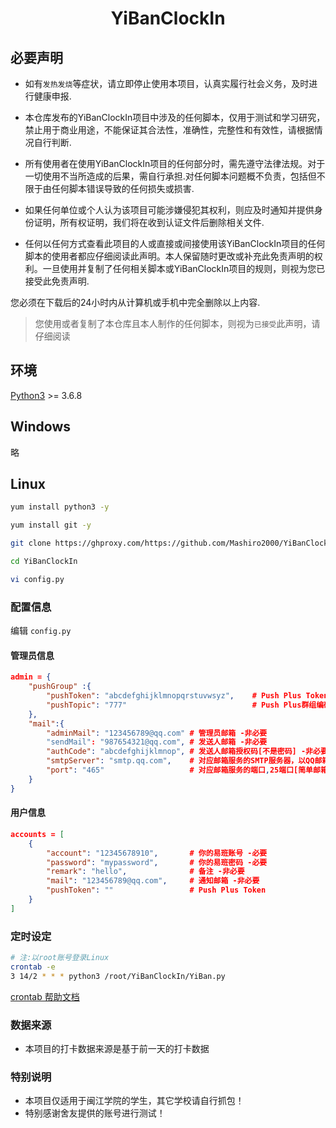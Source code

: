 # <p align="center">YiBanClockIn</p>

## 必要声明
- 如有`发热发烧`等症状，请立即停止使用本项目，认真实履行社会义务，及时进行健康申报.

- 本仓库发布的YiBanClockIn项目中涉及的任何脚本，仅用于测试和学习研究，禁止用于商业用途，不能保证其合法性，准确性，完整性和有效性，请根据情况自行判断.

- 所有使用者在使用YiBanClockIn项目的任何部分时，需先遵守法律法规。对于一切使用不当所造成的后果，需自行承担.对任何脚本问题概不负责，包括但不限于由任何脚本错误导致的任何损失或损害.

- 如果任何单位或个人认为该项目可能涉嫌侵犯其权利，则应及时通知并提供身份证明，所有权证明，我们将在收到认证文件后删除相关文件.

- 任何以任何方式查看此项目的人或直接或间接使用该YiBanClockIn项目的任何脚本的使用者都应仔细阅读此声明。本人保留随时更改或补充此免责声明的权利。一旦使用并复制了任何相关脚本或YiBanClockIn项目的规则，则视为您已接受此免责声明.

您必须在下载后的24小时内从计算机或手机中完全删除以上内容.

> 您使用或者复制了本仓库且本人制作的任何脚本，则视为`已接受`此声明，请仔细阅读



## 环境

[Python3](https://www.python.org/) >= 3.6.8

## Windows
略

## Linux
```bash
yum install python3 -y

yum install git -y

git clone https://ghproxy.com/https://github.com/Mashiro2000/YiBanClockIn.git   # 国内git较慢，故添加代理前缀

cd YiBanClockIn

vi config.py
```

### 配置信息
编辑 `config.py`

#### 管理员信息
```json
admin = {
    "pushGroup" :{
        "pushToken": "abcdefghijklmnopqrstuvwsyz",    # Push Plus Token
        "pushTopic": "777"                            # Push Plus群组编码
    },
    "mail":{
        "adminMail": "123456789@qq.com" # 管理员邮箱 -非必要
        "sendMail": "987654321@qq.com", # 发送人邮箱 -非必要
        "authCode": "abcdefghijklmnop", # 发送人邮箱授权码[不是密码] -非必要
        "smtpServer": "smtp.qq.com",    # 对应邮箱服务的SMTP服务器，以QQ邮箱为例smtp.qq.com -非必要
        "port": "465"                   # 对应邮箱服务的端口,25端口[简单邮箱传输协议],465端口[安全的邮箱传输协议] -非必要
    }
}
```

#### 用户信息
```json
accounts = [
    {
        "account": "12345678910",       # 你的易班账号 -必要
        "password": "mypassword",       # 你的易班密码 -必要
        "remark": "hello",              # 备注 -非必要
        "mail": "123456789@qq.com",     # 通知邮箱 -非必要
        "pushToken": ""                 # Push Plus Token
    }
]
```

### 定时设定
```bash
# 注:以root账号登录Linux
crontab -e
3 14/2 * * * python3 /root/YiBanClockIn/YiBan.py
```
[crontab 帮助文档](https://www.runoob.com/w3cnote/linux-crontab-tasks.html)

### 数据来源
- 本项目的打卡数据来源是基于前一天的打卡数据

### 特别说明
- 本项目仅适用于闽江学院的学生，其它学校请自行抓包！
- 特别感谢舍友提供的账号进行测试！
